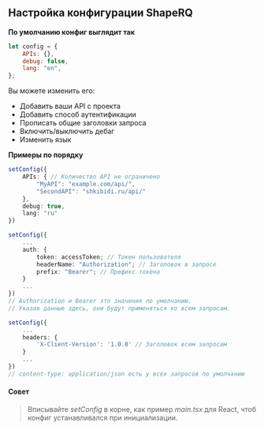 Настройка конфигурации ShapeRQ
---
**По умолчанию конфиг выглядит так**
```javascript
let config = {
    APIs: {},
    debug: false,
    lang: "en",
};
```
Вы можете изменить его:
- Добавить ваши API с проекта
- Добавить способ аутентификации
- Прописать общие заголовки запроса
- Включить/выключить дебаг
- Изменить язык

**Примеры по порядку**
```typescript
setConfig({
    APIs: { // Количество API не ограничено
        "MyAPI": "example.com/api/", 
        "SecondAPI": "shkibidi.ru/api/" 
    }, 
    debug: true,
    lang: "ru"
})
```
```typescript
setConfig({
    ...
    auth: {
        token: accessToken; // Токен пользователя
        headerName: "Authorization"; // Заголовок в запросе
        prefix: "Bearer"; // Префикс токена
    }
    ...
})
// Authorization и Bearer это значения по умолчанию.
// Указав данные здесь, они будут применяться ко всем запросам.
```
```typescript
setConfig({
    ...
    headers: {
        'X-Client-Version': '1.0.0' // Заголовок всем запросам
    }
    ...
})
// content-type: application/json есть у всех запросов по умолчанию
```
#### Совет
> Вписывайте *setConfig* в корне, как пример *main.tsx* для React, чтоб конфиг устанавливался при инициализации.